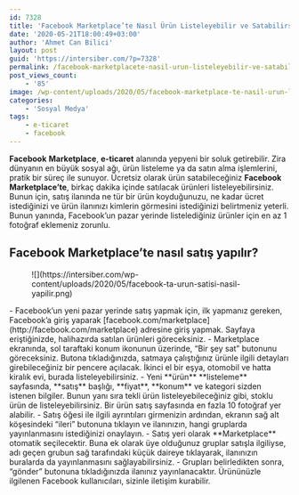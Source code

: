 ```yaml
---
id: 7328
title: 'Facebook Marketplace’te Nasıl Ürün Listeleyebilir ve Satabilirsiniz?'
date: '2020-05-21T18:00:49+03:00'
author: 'Ahmet Can Bilici'
layout: post
guid: 'https://intersiber.com/?p=7328'
permalink: /facebook-marketplacete-nasil-urun-listeleyebilir-ve-satabilirsiniz/
post_views_count:
    - '85'
image: /wp-content/uploads/2020/05/facebook-marketplace-te-nasil-urun-listeleyebilir-ve-satabilirsiniz.jpeg
categories:
    - 'Sosyal Medya'
tags:
    - e-ticaret
    - facebook
---
```


**Facebook** **Marketplace**, **e-ticaret** alanında yepyeni bir soluk getirebilir. Zira dünyanın en büyük sosyal ağı, ürün listeleme ya da satın alma işlemlerini, pratik bir süreç ile sunuyor. Ücretsiz olarak ürün satabileceğiniz **Facebook** **Marketplace’te**, birkaç dakika içinde satılacak ürünleri listeleyebilirsiniz. Bunun için, satış ilanında ne tür bir ürün koyduğunuzu, ne kadar ücret istediğinizi ve ürün ilanınızı kimlerin görmesini istediğinizi belirtmeniz yeterli. Bunun yanında, Facebook’un pazar yerinde listelediğiniz ürünler için en az 1 fotoğraf eklemeniz zorunlu.

## Facebook Marketplace’te nasıl satış yapılır?

<figure class="wp-block-image size-large">![](https://intersiber.com/wp-content/uploads/2020/05/facebook-ta-urun-satisi-nasil-yapilir.png)</figure>- Facebook’un yeni pazar yerinde satış yapmak için, ilk yapmanız gereken, Facebook’a giriş yaparak [facebook.com/marketplace](http://facebook.com/marketplace) adresine giriş yapmak. Sayfaya eriştiğinizde, halihazırda satılan ürünleri göreceksiniz.
- Marketplace ekranında, sol taraftaki konum ikonunun üzerinde, “Bir şey sat” butonunu göreceksiniz. Butona tıkladığınızda, satmaya çalıştığınız ürünle ilgili detayları girebileceğiniz bir pencere açılacak. İkinci el bir eşya, otomobil ve hatta kiralık evi, burada listeleyebilirsiniz.
- Yeni **ürün** **listeleme** sayfasında, **satış** başlığı, **fiyat**, **konum** ve kategori sizden istenen bilgiler. Bunun yanı sıra tekli ürün listeleyebileceğiniz gibi, stoklu ürün de listeleyebilirsiniz. Bir ürün satış sayfasında en fazla 10 fotoğraf yer alabilir.
- Satış öğesi ile ilgili ayrıntıları girmenizin ardından, ekranın sağ alt köşesindeki “ileri” butonuna tıklayın ve ilanınızın, hangi gruplarda yayınlanmasını istediğinizi onaylayın.
- Satış yeri olarak **Marketplace** otomatik seçilecektir. Buna ek olarak üye olduğunuz gruplar satışla ilgiliyse, adı geçen grubun sağ tarafındaki küçük daireye tıklayarak, ilanınızın buralarda da yayınlanmasını sağlayabilirsiniz.
- Grupları belirledikten sonra, “gönder” butonuna tıkladığınızda ilanınız yayınlanacaktır. Ürününüzle ilgilenen Facebook kullanıcıları, sizinle iletişim kurabilir.